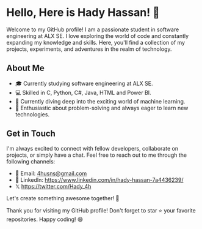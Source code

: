 # Hello, Here is Hady Hassan! 👋

Welcome to my GitHub profile! I am a passionate student in software engineering at ALX SE. I love exploring the world of code and constantly expanding my knowledge and skills. Here, you'll find a collection of my projects, experiments, and adventures in the realm of technology.

## About Me

- 🎓 Currently studying software engineering at ALX SE.
- 💻 Skilled in C, Python, C#, Java, HTML and Power BI.
- 🌱 Currently diving deep into the exciting world of machine learning.
- 🤩 Enthusiastic about problem-solving and always eager to learn new technologies.

## Get in Touch

I'm always excited to connect with fellow developers, collaborate on projects, or simply have a chat. Feel free to reach out to me through the following channels:

- 📧 Email: 4husns@gmail.com
- 💼 LinkedIn: https://www.linkedin.com/in/hady-hassan-7a4436239/
- 𝕏 https://twitter.com/Hady_4h

Let's create something awesome together! 🚀

Thank you for visiting my GitHub profile! Don't forget to star ⭐️ your favorite repositories. Happy coding! 😄
